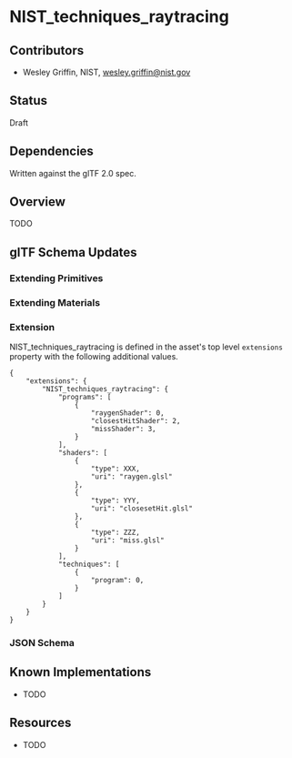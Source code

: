 # NIST_techniques_raytracing

## Contributors

- Wesley Griffin, NIST, wesley.griffin@nist.gov

## Status

Draft

## Dependencies

Written against the glTF 2.0 spec.

## Overview

TODO

## glTF Schema Updates

### Extending Primitives

### Extending Materials

### Extension

NIST_techniques_raytracing is defined in the asset's top level `extensions`
property with the following additional values.

~~~
{
    "extensions": {
        "NIST_techniques_raytracing": {
            "programs": [
                {
                    "raygenShader": 0,
                    "closestHitShader": 2,
                    "missShader": 3,
                }
            ],
            "shaders": [
                {
                    "type": XXX,
                    "uri": "raygen.glsl"
                },
                {
                    "type": YYY,
                    "uri": "closesetHit.glsl"
                },
                {
                    "type": ZZZ,
                    "uri": "miss.glsl"
                }
            ],
            "techniques": [
                {
                    "program": 0,
                }
            ]
        }
    }
}
~~~

### JSON Schema

## Known Implementations

- TODO

## Resources

- TODO